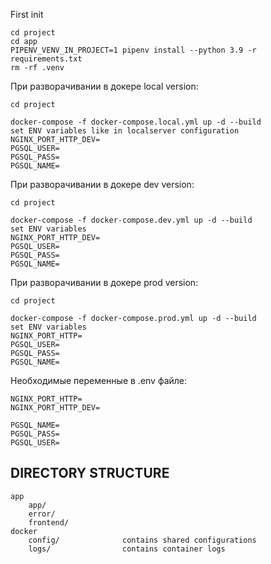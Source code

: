 First init
```
cd project
cd app
PIPENV_VENV_IN_PROJECT=1 pipenv install --python 3.9 -r requirements.txt
rm -rf .venv
```

При разворачивании в докере local version:

```
cd project

docker-compose -f docker-compose.local.yml up -d --build
set ENV variables like in localserver configuration
NGINX_PORT_HTTP_DEV=
PGSQL_USER=
PGSQL_PASS=
PGSQL_NAME=
```

При разворачивании в докере dev version:

```
cd project

docker-compose -f docker-compose.dev.yml up -d --build
set ENV variables
NGINX_PORT_HTTP_DEV=
PGSQL_USER=
PGSQL_PASS=
PGSQL_NAME=
```

При разворачивании в докере prod version:

```
cd project

docker-compose -f docker-compose.prod.yml up -d --build
set ENV variables
NGINX_PORT_HTTP=
PGSQL_USER=
PGSQL_PASS=
PGSQL_NAME=
```

Необходимые переменные в .env файле:

```
NGINX_PORT_HTTP=
NGINX_PORT_HTTP_DEV=

PGSQL_NAME=
PGSQL_PASS=
PGSQL_USER=
```

DIRECTORY STRUCTURE
-------------------

```
app
    app/
    error/
    frontend/
docker
    config/              contains shared configurations
    logs/                contains container logs
```
